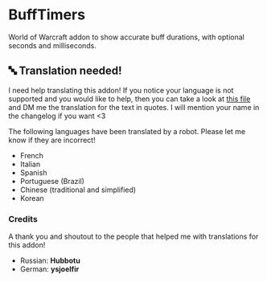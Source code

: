# BuffTimers

World of Warcraft addon to show accurate buff durations, with optional seconds and milliseconds.

## 🔤 Translation needed!

I need help translating this addon! If you notice your language is not supported and you would like to help, then you can take a look at [this file](https://github.com/sandervspl/BuffTimers/blob/master/Locales.lua#L17) and DM me the translation for the text in quotes. I will mention your name in the changelog if you want <3

The following languages have been translated by a robot. Please let me know if they are incorrect!

- French
- Italian
- Spanish
- Portuguese (Brazil)
- Chinese (traditional and simplified)
- Korean

### Credits

A thank you and shoutout to the people that helped me with translations for this addon!

- Russian: **Hubbotu**
- German: **ysjoelfir**
